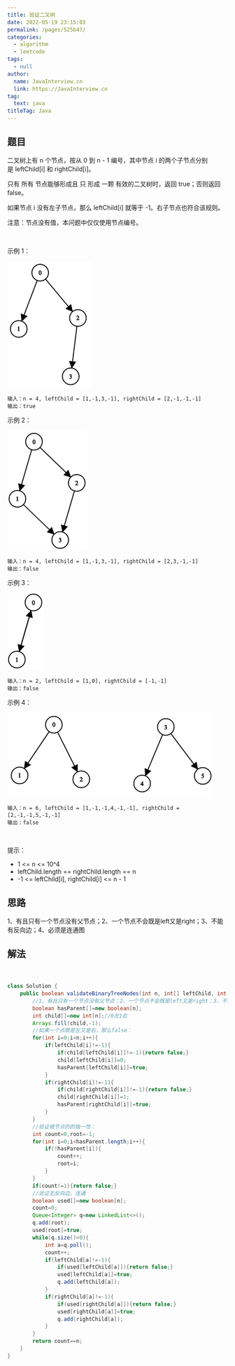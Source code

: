 ```yaml
---
title: 验证二叉树
date: 2022-05-19 23:15:03
permalink: /pages/525b47/
categories: 
  - algorithm
  - leetcode
tags: 
  - null
author: 
  name: JavaInterview.cn
  link: https://JavaInterview.cn
tag: 
  text: java
titleTag: Java
---
```




## 题目
二叉树上有 n 个节点，按从 0 到 n - 1 编号，其中节点 i 的两个子节点分别是 leftChild[i] 和 rightChild[i]。

只有 所有 节点能够形成且 只 形成 一颗 有效的二叉树时，返回 true；否则返回 false。

如果节点 i 没有左子节点，那么 leftChild[i] 就等于 -1。右子节点也符合该规则。

注意：节点没有值，本问题中仅仅使用节点编号。

 

示例 1：

![](/media/pictures/leetcode/1503_ex1.png)

    输入：n = 4, leftChild = [1,-1,3,-1], rightChild = [2,-1,-1,-1]
    输出：true
示例 2：

![](/media/pictures/leetcode/1503_ex2.png)


    输入：n = 4, leftChild = [1,-1,3,-1], rightChild = [2,3,-1,-1]
    输出：false
示例 3：

![](/media/pictures/leetcode/1503_ex3.png)

    输入：n = 2, leftChild = [1,0], rightChild = [-1,-1]
    输出：false
示例 4：

![](/media/pictures/leetcode/1503_ex4.png)

    输入：n = 6, leftChild = [1,-1,-1,4,-1,-1], rightChild = [2,-1,-1,5,-1,-1]
    输出：false
 

提示：

- 1 <= n <= 10^4
- leftChild.length == rightChild.length == n
- -1 <= leftChild[i], rightChild[i] <= n - 1


## 思路

1、有且只有一个节点没有父节点；2、一个节点不会既是left又是right；3、不能有反向边；4、必须是连通图

## 解法
```java


class Solution {
    public boolean validateBinaryTreeNodes(int n, int[] leftChild, int[] rightChild) {
        //1、有且只有一个节点没有父节点；2、一个节点不会既是left又是right；3、不能有反向边；4、必须是连通图
        boolean hasParent[]=new boolean[n];
        int child[]=new int[n];//0左1右
        Arrays.fill(child,-1);
        //如果一个点既是左又是右，那么false：
        for(int i=0;i<n;i++){
            if(leftChild[i]!=-1){
                if(child[leftChild[i]]!=-1){return false;}
                child[leftChild[i]]=0;
                hasParent[leftChild[i]]=true;
            }
            if(rightChild[i]!=-1){
                if(child[rightChild[i]]!=-1){return false;}
                child[rightChild[i]]=1;
                hasParent[rightChild[i]]=true;
            }
        }
        //验证根节点的的独一性：
        int count=0,root=-1;
        for(int i=0;i<hasParent.length;i++){
            if(!hasParent[i]){
                count++;
                root=i;
            }
        }
        if(count!=1){return false;}
        //验证无反向边、连通
        boolean used[]=new boolean[n];
        count=0;
        Queue<Integer> q=new LinkedList<>();
        q.add(root);
        used[root]=true;
        while(q.size()>0){
            int a=q.poll();
            count++;
            if(leftChild[a]!=-1){
                if(used[leftChild[a]]){return false;}
                used[leftChild[a]]=true;
                q.add(leftChild[a]);
            }
            if(rightChild[a]!=-1){
                if(used[rightChild[a]]){return false;}
                used[rightChild[a]]=true;
                q.add(rightChild[a]);
            }
        }
        return count==n;
    }
}
```